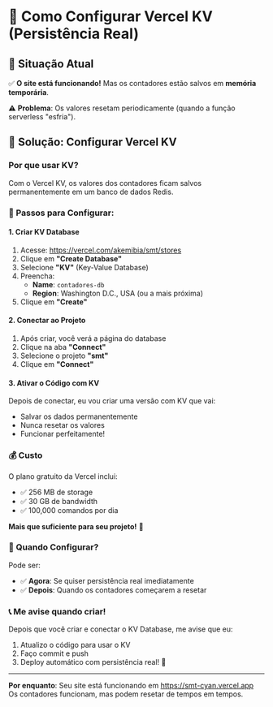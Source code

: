 # 🔧 Como Configurar Vercel KV (Persistência Real)

## 📍 Situação Atual

✅ **O site está funcionando!** Mas os contadores estão salvos em **memória temporária**.

⚠️ **Problema**: Os valores resetam periodicamente (quando a função serverless "esfria").

## 🎯 Solução: Configurar Vercel KV

### Por que usar KV?

Com o Vercel KV, os valores dos contadores ficam salvos permanentemente em um banco de dados Redis.

### 📝 Passos para Configurar:

#### 1. Criar KV Database

1. Acesse: https://vercel.com/akemibia/smt/stores
2. Clique em **"Create Database"**
3. Selecione **"KV"** (Key-Value Database)
4. Preencha:
   - **Name**: `contadores-db`
   - **Region**: Washington D.C., USA (ou a mais próxima)
5. Clique em **"Create"**

#### 2. Conectar ao Projeto

1. Após criar, você verá a página do database
2. Clique na aba **"Connect"**
3. Selecione o projeto **"smt"**
4. Clique em **"Connect"**

#### 3. Ativar o Código com KV

Depois de conectar, eu vou criar uma versão com KV que vai:
- Salvar os dados permanentemente
- Nunca resetar os valores
- Funcionar perfeitamente!

### 💰 Custo

O plano gratuito da Vercel inclui:
- ✅ 256 MB de storage
- ✅ 30 GB de bandwidth
- ✅ 100,000 comandos por dia

**Mais que suficiente para seu projeto!** 🎉

### 🔄 Quando Configurar?

Pode ser:
- ✅ **Agora**: Se quiser persistência real imediatamente
- ✅ **Depois**: Quando os contadores começarem a resetar

### 📞 Me avise quando criar!

Depois que você criar e conectar o KV Database, me avise que eu:
1. Atualizo o código para usar o KV
2. Faço commit e push
3. Deploy automático com persistência real! 🚀

---

**Por enquanto**: Seu site está funcionando em https://smt-cyan.vercel.app
Os contadores funcionam, mas podem resetar de tempos em tempos.

